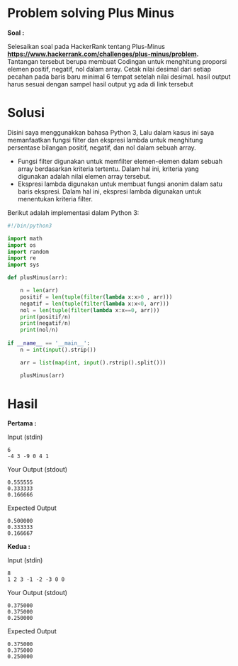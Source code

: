 # Problem solving Plus Minus

**Soal :**


Selesaikan soal pada HackerRank tentang Plus-Minus **https://www.hackerrank.com/challenges/plus-minus/problem.**
Tantangan tersebut berupa membuat Codingan untuk menghitung proporsi elemen positif, negatif, nol dalam array. Cetak nilai desimal dari setiap pecahan pada baris baru minimal 6 tempat setelah nilai desimal. hasil output harus sesuai dengan sampel hasil output yg ada di link tersebut

 # Solusi

Disini saya menggunakkan bahasa Python 3, Lalu dalam kasus ini saya memanfaatkan fungsi filter dan ekspresi lambda untuk menghitung persentase bilangan positif, negatif, dan nol dalam sebuah array.
- Fungsi filter digunakan untuk memfilter elemen-elemen dalam sebuah array berdasarkan kriteria tertentu. Dalam hal ini, kriteria yang digunakan adalah nilai elemen array tersebut.
- Ekspresi lambda digunakan untuk membuat fungsi anonim dalam satu baris ekspresi. Dalam hal ini, ekspresi lambda digunakan untuk menentukan kriteria filter.
  
Berikut adalah implementasi dalam Python 3:

```python 
#!/bin/python3

import math
import os
import random
import re
import sys

def plusMinus(arr):

    n = len(arr)
    positif = len(tuple(filter(lambda x:x>0 , arr)))
    negatif = len(tuple(filter(lambda x:x<0, arr)))
    nol = len(tuple(filter(lambda x:x==0, arr)))
    print(positif/n)
    print(negatif/n)
    print(nol/n) 
    
if __name__ == '__main__':
    n = int(input().strip())

    arr = list(map(int, input().rstrip().split()))

    plusMinus(arr)
```
# Hasil
**Pertama :**

Input (stdin)
```
6
-4 3 -9 0 4 1
```
Your Output (stdout)
```
0.555555
0.333333
0.166666
```
Expected Output
```
0.500000
0.333333
0.166667
```

**Kedua :**

Input (stdin)
```
8
1 2 3 -1 -2 -3 0 0
```
Your Output (stdout)
```
0.375000
0.375000
0.250000
```
Expected Output
```
0.375000
0.375000
0.250000
```

